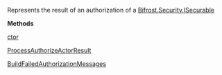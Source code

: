 Represents the result of an authorization of a [Bifrost.Security.ISecurable](Bifrost.Security.ISecurable)

**Methods**

[ctor](Bifrost.Security.AuthorizeSecurableResult.ctor)


[ProcessAuthorizeActorResult](Bifrost.Security.AuthorizeSecurableResult.ProcessAuthorizeActorResult)


[BuildFailedAuthorizationMessages](Bifrost.Security.AuthorizeSecurableResult.BuildFailedAuthorizationMessages)
